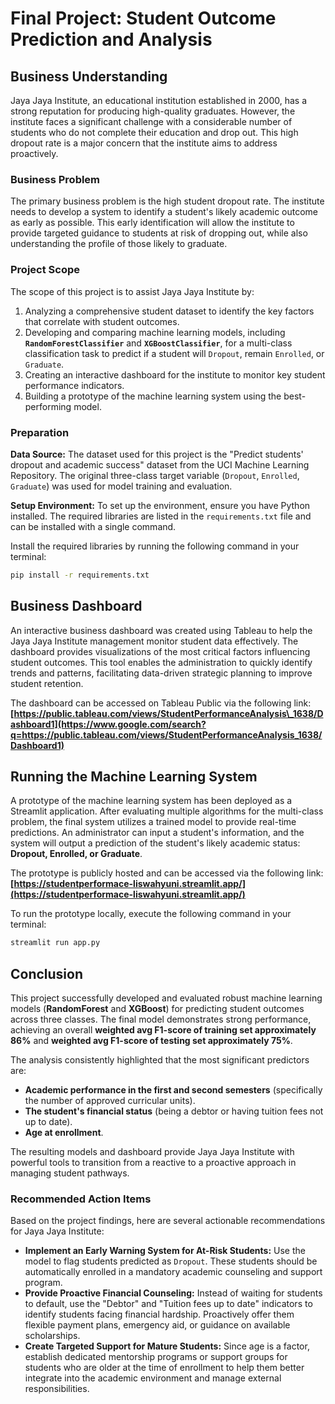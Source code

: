# Final Project: Student Outcome Prediction and Analysis

## Business Understanding

Jaya Jaya Institute, an educational institution established in 2000, has a strong reputation for producing high-quality graduates. However, the institute faces a significant challenge with a considerable number of students who do not complete their education and drop out. This high dropout rate is a major concern that the institute aims to address proactively.

### Business Problem

The primary business problem is the high student dropout rate. The institute needs to develop a system to identify a student's likely academic outcome as early as possible. This early identification will allow the institute to provide targeted guidance to students at risk of dropping out, while also understanding the profile of those likely to graduate.

### Project Scope

The scope of this project is to assist Jaya Jaya Institute by:

1.  Analyzing a comprehensive student dataset to identify the key factors that correlate with student outcomes.
2.  Developing and comparing machine learning models, including **`RandomForestClassifier`** and **`XGBoostClassifier`**, for a multi-class classification task to predict if a student will `Dropout`, remain `Enrolled`, or `Graduate`.
3.  Creating an interactive dashboard for the institute to monitor key student performance indicators.
4.  Building a prototype of the machine learning system using the best-performing model.

### Preparation

**Data Source:**
The dataset used for this project is the "Predict students' dropout and academic success" dataset from the UCI Machine Learning Repository. The original three-class target variable (`Dropout`, `Enrolled`, `Graduate`) was used for model training and evaluation.

**Setup Environment:**
To set up the environment, ensure you have Python installed. The required libraries are listed in the `requirements.txt` file and can be installed with a single command.

Install the required libraries by running the following command in your terminal:

```bash
pip install -r requirements.txt
```

## Business Dashboard

An interactive business dashboard was created using Tableau to help the Jaya Jaya Institute management monitor student data effectively. The dashboard provides visualizations of the most critical factors influencing student outcomes. This tool enables the administration to quickly identify trends and patterns, facilitating data-driven strategic planning to improve student retention.

The dashboard can be accessed on Tableau Public via the following link:
**[https://public.tableau.com/views/StudentPerformanceAnalysis\_1638/Dashboard1](https://www.google.com/search?q=https://public.tableau.com/views/StudentPerformanceAnalysis_1638/Dashboard1)**

## Running the Machine Learning System

A prototype of the machine learning system has been deployed as a Streamlit application. After evaluating multiple algorithms for the multi-class problem, the final system utilizes a trained model to provide real-time predictions. An administrator can input a student's information, and the system will output a prediction of the student's likely academic status: **Dropout, Enrolled, or Graduate**.

The prototype is publicly hosted and can be accessed via the following link:
**[https://studentperformace-liswahyuni.streamlit.app/](https://studentperformace-liswahyuni.streamlit.app/)** 

To run the prototype locally, execute the following command in your terminal:

```bash
streamlit run app.py
```

## Conclusion

This project successfully developed and evaluated robust machine learning models (**RandomForest** and **XGBoost**) for predicting student outcomes across three classes. The final model demonstrates strong performance, achieving an overall **weighted avg F1-score of training set approximately 86%** and **weighted avg F1-score of testing set approximately 75%**.

The analysis consistently highlighted that the most significant predictors are:

  * **Academic performance in the first and second semesters** (specifically the number of approved curricular units).
  * **The student's financial status** (being a debtor or having tuition fees not up to date).
  * **Age at enrollment**.

The resulting models and dashboard provide Jaya Jaya Institute with powerful tools to transition from a reactive to a proactive approach in managing student pathways.

### Recommended Action Items

Based on the project findings, here are several actionable recommendations for Jaya Jaya Institute:

  - **Implement an Early Warning System for At-Risk Students:** Use the model to flag students predicted as `Dropout`. These students should be automatically enrolled in a mandatory academic counseling and support program.
  - **Provide Proactive Financial Counseling:** Instead of waiting for students to default, use the "Debtor" and "Tuition fees up to date" indicators to identify students facing financial hardship. Proactively offer them flexible payment plans, emergency aid, or guidance on available scholarships.
  - **Create Targeted Support for Mature Students:** Since age is a factor, establish dedicated mentorship programs or support groups for students who are older at the time of enrollment to help them better integrate into the academic environment and manage external responsibilities.